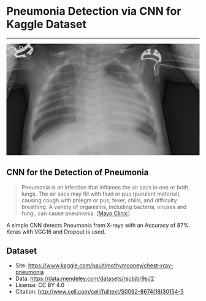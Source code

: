 # Pneumonia Detection via CNN for Kaggle Dataset
---------------------------
![Xray of Chest with Pneumonia](Pneumonia.jpeg)
## CNN for the Detection of Pneumonia 
> Pneumonia is an infection that inflames the air sacs in one or both lungs. The air sacs may fill with fluid or pus (purulent material), causing cough with phlegm or pus, fever, chills, and difficulty breathing. A variety of organisms, including bacteria, viruses and fungi, can cause pneumonia. [[Mayo Clinic](https://www.mayoclinic.org/diseases-conditions/pneumonia/symptoms-causes/syc-20354204)]

A simple CNN detects Pneumonia from X-rays with an Accuracy of 87%.
Keras with VGG16 and Dropout is used.

## Dataset
* Site: https://www.kaggle.com/paultimothymooney/chest-xray-pneumonia
* Data: https://data.mendeley.com/datasets/rscbjbr9sj/2
* License: CC BY 4.0
* Citation: http://www.cell.com/cell/fulltext/S0092-8674(18)30154-5
